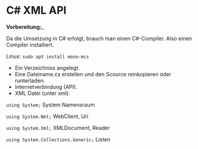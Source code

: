 # C# XML API

__Vorbereitung:___

Da die Umsetzung in C# erfolgt, brauch man einen C#-Compiler.
Also einen Compiler installiert.

Linux:
`sudo apt install mono-mcs`

- Ein Verzeichniss angelegt.
- Eine Dateiname.cs erstellen und den Scource reinkopieren oder runterladen.
- Internetverbindung (API).
- XML Datei (unter xml).


`using System;` System Namensraum

`using System.Net;` WebClient, Uri

`using System.Xml;` XMLDocument, Reader

`using System.Collections.Generic;` Listen
